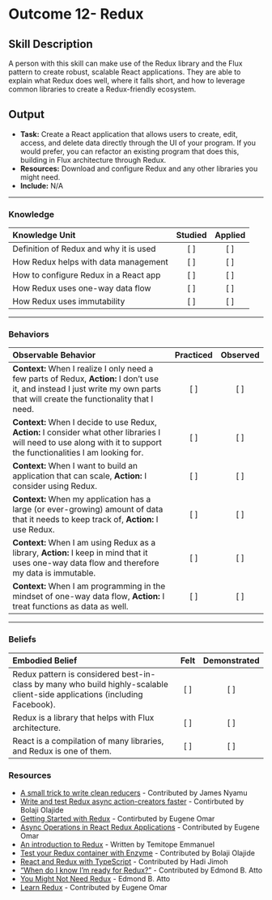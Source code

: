 # Outcome 12- Redux

## Skill Description
A person with this skill can make use of the Redux library and the Flux pattern to create robust, scalable React applications. They are able to explain what Redux does well, where it falls short, and how to leverage common libraries to create a Redux-friendly ecosystem. 

## Output
- **Task:** Create a React application that allows users to create, edit, access, and delete data directly through the UI of your program. If you would prefer, you can refactor an existing program that does this, building in Flux architecture through Redux. 
- **Resources:** Download and configure Redux and any other libraries you might need. 
- **Include:** N/A

-------
### Knowledge

| Knowledge Unit   |      Studied      | Applied |
|:-------------|:------------------:|:--------:|
| Definition of Redux and why it is used |   [ ]   |   [ ] |
| How Redux helps with data management |   [ ]   |   [ ] |
| How to configure Redux in a React app |   [ ]   |   [ ] |
| How Redux uses one-way data flow |   [ ]   |   [ ] |
| How Redux uses immutability |   [ ]   |   [ ] |


-------

### Behaviors

| Observable Behavior   |      Practiced      | Observed |
|:-------------|:------------------:|:--------:|
| **Context:** When I realize I only need a few parts of Redux, **Action:** I don’t use it, and instead I just write my own parts that will create the functionality that I need. |   [ ]   |   [ ] |
| **Context:** When I decide to use Redux, **Action:** I consider what other libraries I will need to use along with it to support the functionalities I am looking for. |   [ ]   |   [ ] |
| **Context:** When I want to build an application that can scale, **Action:** I consider using Redux. |   [ ]   |   [ ] |
| **Context:** When my application has a large (or ever-growing) amount of data that it needs to keep track of, **Action:** I use Redux. |   [ ]   |   [ ] |
| **Context:** When I am using Redux as a library, **Action:** I keep in mind that it uses one-way data flow and therefore my data is immutable. |   [ ]   |   [ ] |
| **Context:** When I am programming in the mindset of one-way data flow, **Action:** I treat functions as data as well. |   [ ]   |   [ ] |



-------

### Beliefs

| Embodied Belief   |      Felt      | Demonstrated |
|:-------------|:------------------:|:--------:|
| Redux pattern is considered best-in-class by many who build highly-scalable client-side applications (including Facebook). |   [ ]   |   [ ] |
| Redux is a library that helps with Flux architecture. |   [ ]   |   [ ] |
| React is a compilation of many libraries, and Redux is one of them. |   [ ]   |   [ ] |

### Resources

- [A small trick to write clean reducers](https://hackernoon.com/a-small-trick-to-write-clean-reducers-a0b1b1eff3d2) - Contributed by James Nyamu
- [Write and test Redux async action-creators faster](https://goo.gl/xKkQTi) - Contirbuted by Bolaji Olajide
- [Getting Started with Redux](https://egghead.io/courses/getting-started-with-redux) - Contirbuted by Eugene Omar
- [Async Operations in React Redux Applications](https://www.sitepoint.com/async-operations-react-redux-applications/) - Contributed by Eugene Omar
- [An introduction to Redux](https://medium.com/the-andela-way/a-simple-redux-introduction-tutorial-4a7fd1a7a607) - Written by Temitope Emmanuel
- [Test your Redux container with Enzyme](https://medium.com/@visualskyrim/test-your-redux-container-with-enzyme-a0e10c0574ec) - Contributed by Bolaji Olajide
- [React and Redux with TypeScript](https://medium.com/gitconnected/react-and-redux-with-typescript-da0c37537a79) - Contributed by Hadi Jimoh
- [“When do I know I’m ready for Redux?”](https://medium.com/dailyjs/when-do-i-know-im-ready-for-redux-f34da253c85f) - Contributed by Edmond B. Atto
- [You Might Not Need Redux](https://medium.com/@dan_abramov/you-might-not-need-redux-be46360cf367) - Edmond B. Atto
- [Learn Redux](https://learnredux.com/) - Contributed by Eugene Omar
